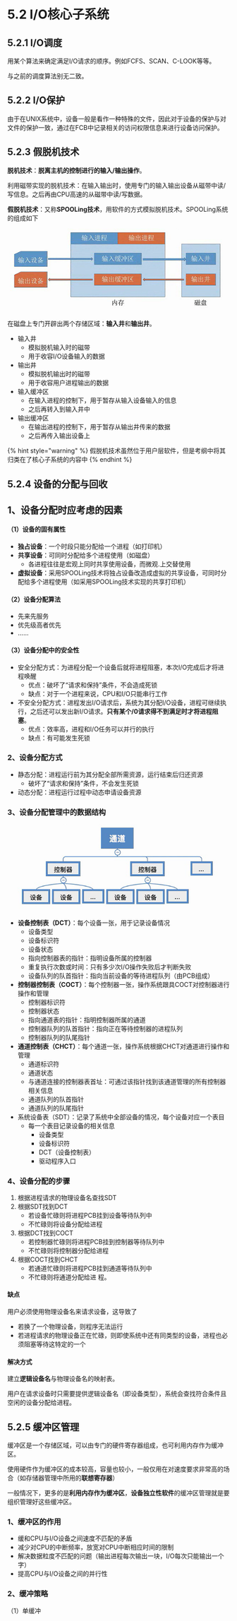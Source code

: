 # 5.2 I/O核心子系统

## 5.2.1 I/O调度

用某个算法来确定满足I/O请求的顺序。例如FCFS、SCAN、C-LOOK等等。

与之前的调度算法别无二致。

## 5.2.2 I/O保护

由于在UNIX系统中，设备一般是看作一种特殊的文件，因此对于设备的保护与对文件的保护一致，通过在FCB中记录相关的访问权限信息来进行设备访问保护。

## 5.2.3 假脱机技术

**脱机技术**：**脱离主机的控制进行的输入/输出操作**。

利用磁带实现的脱机技术：在输入输出时，使用专门的输入输出设备从磁带中读/写信息。之后再由CPU高速的从磁带中读/写数据。

**假脱机技术**：又称**SPOOLing技术**，用软件的方式模拟脱机技术。SPOOLing系统的组成如下

![](../.gitbook/assets/jia-tuo-ji-ji-shu-.png)

在磁盘上专门开辟出两个存储区域：**输入井**和**输出井**。

* 输入井
  * 模拟脱机输入时的磁带
  * 用于收容I/O设备输入的数据
* 输出井
  * 模拟脱机输出时的磁带
  * 用于收容用户进程输出的数据
* 输入缓冲区
  * 在输入进程的控制下，用于暂存从输入设备输入的信息
  * 之后再转入到输入井中
* 输出缓冲区
  * 在输出进程的控制下，用于暂存从输出井传来的数据
  * 之后再传入输出设备上

{% hint style="warning" %}
假脱机技术虽然位于用户层软件，但是考纲中将其归类在了核心子系统的内容中
{% endhint %}

## 5.2.4 设备的分配与回收

## 1、设备分配时应考虑的因素

#### （1）设备的固有属性

* **独占设备**：一个时段只能分配给一个进程（如打印机）
* **共享设备**：可同时分配给多个进程使用（如磁盘）
  * 各进程往往是宏观上同时共享使用设备，而微观.上交替使用
* **虚拟设备**：采用SPOOLing技术将独占设备改造成虚拟的共享设备，可同时分配给多个进程使用（如采用SPOOLing技术实现的共享打印机）

#### （2）设备分配算法

* 先来先服务
* 优先级高者优先
* ……

#### （3）设备分配中的安全性

* 安全分配方式：为进程分配一个设备后就将进程阻塞，本次I/O完成后才将进程唤醒
  * 优点：破坏了“请求和保持”条件，不会造成死锁
  * 缺点：对于一个进程来说，CPU和I/O只能串行工作
* 不安全分配方式：进程发出I/O请求后，系统为其分配I/O设备，进程可继续执行，之后还可以发出新I/O请求。**只有某个/0请求得不到满足时才将进程阻塞**。
  * 优点：效率高，进程和I/O任务可以并行的执行
  * 缺点：有可能发生死锁

### 2、设备分配方式

* 静态分配：进程运行前为其分配全部所需资源，运行结束后归还资源
  * 破坏了“请求和保持”条件，不会发生死锁
* 动态分配：进程运行过程中动态申请设备资源

### 3、设备分配管理中的数据结构

![&#x8BBE;&#x5907;&#x3001;&#x63A7;&#x5236;&#x5668;&#x3001;&#x901A;&#x9053;&#x7684;&#x5173;&#x7CFB;](../.gitbook/assets/she-bei-fen-pei-guan-li-jie-gou-.png)

* **设备控制表（DCT）**：每个设备一张，用于记录设备情况
  * 设备类型
  * 设备标识符
  * 设备状态
  * 指向控制器表的指针：指明设备所属的控制器
  * 重复执行次数或时间：只有多少次I/O操作失败后才判断失败
  * 设备队列的队首指针：指向当前设备的等待进程队列（由PCB组成）
* **控制器控制表（COCT）**：每个控制器一张，操作系统跟具COCT对控制器进行操作和管理
  * 控制器标识符
  * 控制器状态
  * 指向通道表的指针：指明控制器所属的通道
  * 控制器队列的队首指针：指向正在等待控制器的进程队列
  * 控制器队列的队尾指针
* **通道控制表（CHCT）**：每个通道一张，操作系统根据CHCT对通道进行操作和管理
  * 通道标识符
  * 通道状态
  * 与通道连接的控制器表首址：可通过该指针找到该通道管理的所有控制器相关信息
  * 通道队列的队首指针
  * 通道队列的队尾指针
* 系统设备表（SDT）：记录了系统中全部设备的情况，每个设备对应一个表目
  * 每一个表目记录设备的相关信息
    * 设备类型
    * 设备标识符
    * DCT（设备控制表）
    * 驱动程序入口

### 4、设备分配的步骤

1. 根据进程请求的物理设备名查找SDT
2. 根据SDT找到DCT
   * 若设备忙碌则将进程PCB挂到设备等待队列中
   * 不忙碌则将设备分配给进程
3. 根据DCT找到COCT
   * 若控制器忙碌则将进程PCB挂到控制器等待队列中
   * 不忙碌则将控制器分配给进程
4. 根据COCT找到CHCT
   * 若通道忙碌则将进程PCB挂到通道等待队列中
   * 不忙碌则将通道分配给进 程。

#### 缺点

用户必须使用物理设备名来请求设备，这导致了

* 若换了一个物理设备，则程序无法运行
* 若进程请求的物理设备正在忙碌，则即使系统中还有同类型的设备，进程也必须阻塞等待这特定的一个

#### 解决方式

建立**逻辑设备名**与物理设备名的映射表。

用户在请求设备时只需要提供逻辑设备名（即设备类型），系统会查找符合条件且空闲的设备分配给进程。

## 5.2.5 缓冲区管理

缓冲区是一个存储区域，可以由专门的硬件寄存器组成，也可利用内存作为缓冲区。

使用硬件作为缓冲区的成本较高，容量也较小，一般仅用在对速度要求非常高的场合（如存储器管理中所用的**联想寄存器**）

一般情况下，更多的是**利用内存作为缓冲区**，**设备独立性软件**的缓冲区管理就是要组织管理好这些缓冲区。

### 1、缓冲区的作用

* 缓和CPU与I/O设备之间速度不匹配的矛盾
* 减少对CPU的中断频率，放宽对CPU中断相应时间的限制
* 解决数据粒度不匹配的问题（输出进程每次输出一块，I/O每次只能输出一个字）
* 提高CPU与I/O设备之间的并行性

### 2、缓冲策略

（1）单缓冲

